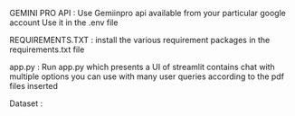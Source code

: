 GEMINI PRO API :
        Use Gemiinpro api available from your particular google account 
        Use it in the .env file

REQUIREMENTS.TXT : 
        install the various requirement packages in the requirements.txt file

app.py : 
        Run app.py which presents a UI of streamlit 
        contains chat with multiple options 
        you can use with many user queries according to the pdf files inserted 

Dataset : 
        

